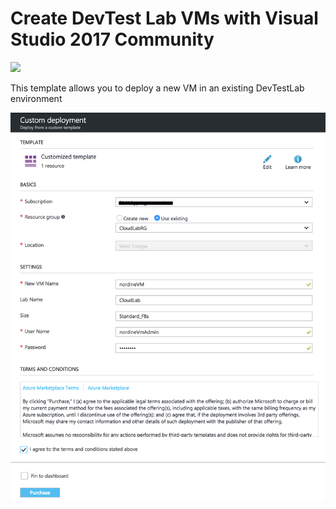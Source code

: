 # Create DevTest Lab VMs with Visual Studio 2017 Community

<a target="_blank" href="https://portal.azure.com/#create/Microsoft.Template/uri/https%3A%2F%2Fraw.githubusercontent.com%2Fbekk%2Fnettskyazure%2Fmaster%2FDevTestLabs%2FAddVm.json%0D%0A"><img src="http://azuredeploy.net/deploybutton.png"/>
</a>

This template allows you to deploy a new VM in an existing DevTestLab environment

![configuration](DeployNewVM.png?raw=true "Configuration")
